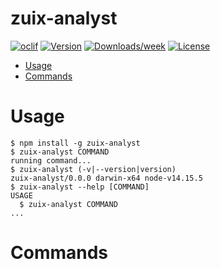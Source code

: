 zuix-analyst
============



[![oclif](https://img.shields.io/badge/cli-oclif-brightgreen.svg)](https://oclif.io)
[![Version](https://img.shields.io/npm/v/zuix-analyst.svg)](https://npmjs.org/package/zuix-analyst)
[![Downloads/week](https://img.shields.io/npm/dw/zuix-analyst.svg)](https://npmjs.org/package/zuix-analyst)
[![License](https://img.shields.io/npm/l/zuix-analyst.svg)](https://github.com/michael2995/zuix-analyst/blob/master/package.json)

<!-- toc -->
* [Usage](#usage)
* [Commands](#commands)
<!-- tocstop -->
# Usage
<!-- usage -->
```sh-session
$ npm install -g zuix-analyst
$ zuix-analyst COMMAND
running command...
$ zuix-analyst (-v|--version|version)
zuix-analyst/0.0.0 darwin-x64 node-v14.15.5
$ zuix-analyst --help [COMMAND]
USAGE
  $ zuix-analyst COMMAND
...
```
<!-- usagestop -->
# Commands
<!-- commands -->

<!-- commandsstop -->
